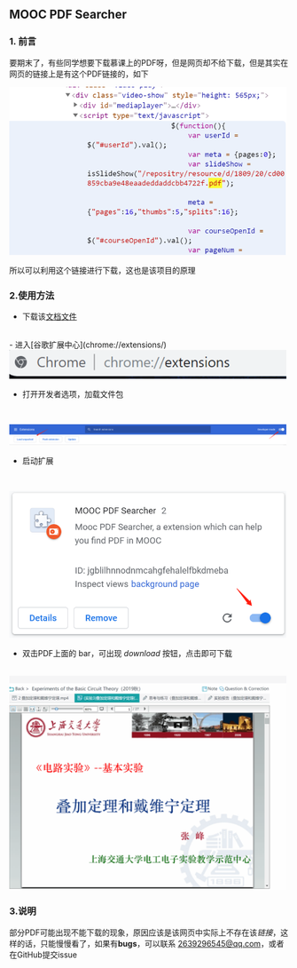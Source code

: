 ## MOOC PDF Searcher

### 1. 前言

要期末了，有些同学想要下载慕课上的PDF呀，但是网页却不给下载，但是其实在网页的链接上是有这个PDF链接的，如下

<img src='./img/1.png' width=500 >



所以可以利用这个链接进行下载，这也是该项目的原理



### 2.使用方法

- 下载该[文档文件](https://github.com/Edgar-better/MOOC_PDF_Searcher/archive/master.zip)
<br>
- 进入[谷歌扩展中心](chrome://extensions/) 

<br>

<img src='./img/2.png' width=500>

- 打开开发者选项，加载文件包

  <br>

<img src='./img/3.png' width=500 >

- 启动扩展

  <br>

<img src='./img/4.png' width=500 >

- 双击PDF上面的 bar，可出现 *download* 按钮，点击即可下载

<br>

<img src='./img/display.gif' width=500 >



### 3.说明

部分PDF可能出现不能下载的现象，原因应该是该网页中实际上不存在该*链接*，这样的话，只能慢慢看了，如果有**bugs**，可以联系 2639296545@qq.com，或者在GitHub提交issue

